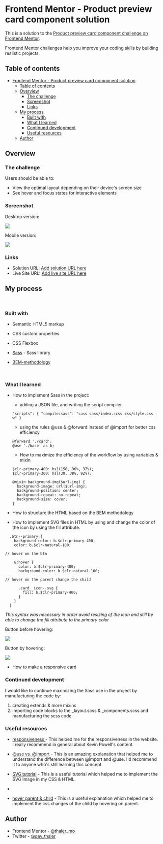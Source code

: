 # Frontend Mentor - Product preview card component solution

This is a solution to the [Product preview card component challenge on Frontend Mentor](https://www.frontendmentor.io/challenges/product-preview-card-component-GO7UmttRfa).

Frontend Mentor challenges help you improve your coding skills by building realistic projects.

## Table of contents

- [Frontend Mentor - Product preview card component solution](#frontend-mentor---product-preview-card-component-solution)
  - [Table of contents](#table-of-contents)
  - [Overview](#overview)
    - [The challenge](#the-challenge)
    - [Screenshot](#screenshot)
    - [Links](#links)
  - [My process](#my-process)
    - [Built with](#built-with)
    - [What I learned](#what-i-learned)
    - [Continued development](#continued-development)
    - [Useful resources](#useful-resources)
  - [Author](#author)

## Overview

### The challenge

Users should be able to:

- View the optimal layout depending on their device's screen size
- See hover and focus states for interactive elements

### Screenshot

Desktop version:

![](./images/Screenshot_desktop_version.png)

Mobile version:

![](./images/screenshot_mobile_version.png)

### Links

- Solution URL: [Add solution URL here](https://your-solution-url.com)
- Live Site URL: [Add live site URL here](https://your-live-site-url.com)

## My process

<br/>

### Built with

- Semantic HTML5 markup
- CSS custom properties
- CSS Flexbox

- [Sass](https://sass-lang.com/) - Sass library
- [BEM-methodology](http://getbem.com/)

<br/>

### What I learned

- How to implement Sass in the project:

  - adding a JSON file, and writing the script compiler.

  ```
  "scripts": { "compile:sass": "sass sass/index.scss css/style.css -w" }
  ```

  - using the rules @use & @forward instead of @import for better css efficiency

  ```
  @forward './card';
  @use './base' as b;
  ```

  - How to maximize the efficiency of the workflow by using variables & mixin

  ```
  $clr-primary-400: hsl(158, 36%, 37%);
  $clr-primary-300: hsl(30, 38%, 92%);

  @mixin background-img($url-img) {
    background-image: url($url-img);
    background-position: center;
    background-repeat: no-repeat;
    background-size: cover;
  }
  ```

- How to structure the HTML based on the BEM methodology
- How to implement SVG files in HTML by using and change the color of the icon by using the fill attribute.

```
  .btn--primary {
    background-color: b.$clr-primary-400;
    color: b.$clr-natural-100;

// hover on the btn

    &:hover {
      color: b.$clr-primary-400;
      background-color: b.$clr-natural-100;

// hover on the parent change the child

      .card__icon--svg {
        fill: b.$clr-primary-400;
      }
    }
  }

```

_This syntax was necessary in order avoid resizing of the icon and still be able to change the fill attribute to the primary color_

Button before hovering:

![](./images/Screenshot_btn-hover.png)

Button by hovering:

![](./images/screenshot_btn-primary.png)

- How to make a responsive card

### Continued development

I would like to continue maximizing the Sass use in the project by manufacturing the code by:

1. creating extends & more mixins
2. importing code blocks to the \_layout.scss & \_components.scss and manufacturing the scss code

### Useful resources

- [responsiveness ](https://www.youtube.com/watch?v=0ohtVzCSHqs&t=2s) - This helped me for the responsiveness in the website. I really recommend in general about Kevin Powell's content.
- [@use vs. @import](https://www.youtube.com/watch?v=CR-a8upNjJ0&t=635s) - This is an amazing explanation that helped me to understand the difference between @import and @use. I'd recommend it to anyone who's still learning this concept.

- [SVG tutorial](https://www.freecodecamp.org/news/use-svg-images-in-css-html/#:~:text=SVG%20images%20can%20be%20written,element%20in%20your%20HTML%20document.&text=body%3E-,If%20you%20did%20everything%20correctly%2C%20your%20webpage%20should,exactly%20like%20the%20demo%20below.) - This is a useful tutorial which helped me to implement the SVG Image in my CSS & HTML.
-
- [hover parent & child](https://stackoverflow.com/questions/14792574/css-child-set-to-change-color-on-parent-hover-but-changes-also-when-hovered) - This is a useful explanation which helped me to implement the css changes of the child by hovering on parent.

## Author

- Frontend Mentor - [@thaler_mo](https://www.frontendmentor.io/profile/yourusername)
- Twitter - [@dev_thaler](https://www.twitter.com/dev_thaler)
